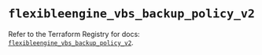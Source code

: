 # `flexibleengine_vbs_backup_policy_v2`

Refer to the Terraform Registry for docs: [`flexibleengine_vbs_backup_policy_v2`](https://registry.terraform.io/providers/flexibleenginecloud/flexibleengine/1.46.0/docs/resources/vbs_backup_policy_v2).
